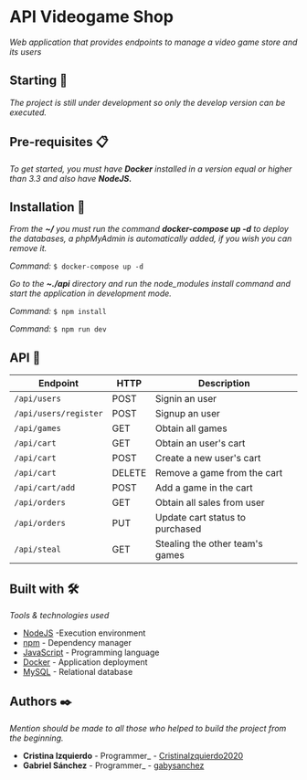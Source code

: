 # API Videogame Shop

_Web application that provides endpoints to manage a video game store and its users_

## Starting 🚀

_The project is still under development so only the develop version can be executed._

## Pre-requisites 📋

_To get started, you must have **Docker** installed in a version equal or higher than 3.3 and also have **NodeJS.**_

## Installation 🔧

_From the **~/** you must run the command **docker-compose up -d** to deploy the databases, a phpMyAdmin is automatically added, if you wish you can remove it._

_Command:_ `$ docker-compose up -d`

_Go to the **~./api** directory and run the node_modules install command and start the application in development mode._

_Command:_ `$ npm install `

_Command:_ `$ npm run dev `

## API 📍

| Endpoint              | HTTP   | Description                     |
| --------------------- | ------ | ------------------------------- |
| `/api/users`          | POST   | Signin an user                  |
| `/api/users/register` | POST   | Signup an user                  |
| `/api/games`          | GET    | Obtain all games                |
| `/api/cart`           | GET    | Obtain an user's cart           |
| `/api/cart`           | POST   | Create a new user's cart        |
| `/api/cart`           | DELETE | Remove a game from the cart     |
| `/api/cart/add`       | POST   | Add a game in the cart          |
| `/api/orders`         | GET    | Obtain all sales from user      |
| `/api/orders`         | PUT    | Update cart status to purchased |
| `/api/steal`          | GET    | Stealing the other team's games |

## Built with 🛠️

_Tools & technologies used_

- [NodeJS](https://nodejs.org/es/docs/) -Execution environment
- [npm](https://docs.npmjs.com/) - Dependency manager
- [JavaScript](https://developer.mozilla.org/es/docs/Web/JavaScript) - Programming language
- [Docker](https://docs.docker.com/) - Application deployment
- [MySQL](https://dev.mysql.com/doc/) - Relational database

## Authors ✒️

_Mention should be made to all those who helped to build the project from the beginning._

- **Cristina Izquierdo** - Programmer\_ - [CristinaIzquierdo2020](https://github.com/CristinaIzquierdo2020)
- **Gabriel Sánchez** - Programmer\_ - [gabysanchez](https://github.com/gabysanchez)
